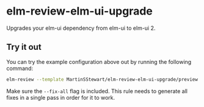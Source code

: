 # elm-review-elm-ui-upgrade

Upgrades your elm-ui dependency from elm-ui to elm-ui 2.

## Try it out

You can try the example configuration above out by running the following command:

```bash
elm-review --template MartinSStewart/elm-review-elm-ui-upgrade/preview --fix-all
```

Make sure the `--fix-all` flag is included. This rule needs to generate all fixes in a single pass in order for it to work.